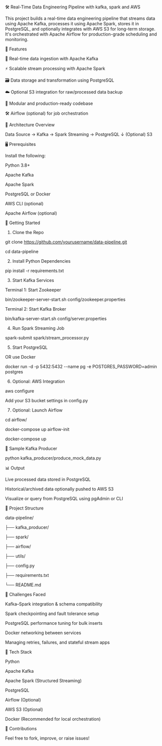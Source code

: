 🛠️ Real-Time Data Engineering Pipeline with kafka, spark and AWS

This project builds a real-time data engineering pipeline that streams data using Apache Kafka, processes it using Apache Spark, stores it in PostgreSQL, and optionally integrates with AWS S3 for long-term storage. It's orchestrated with Apache Airflow for production-grade scheduling and monitoring.

📌 Features

🔄 Real-time data ingestion with Apache Kafka

⚡ Scalable stream processing with Apache Spark

🗃️ Data storage and transformation using PostgreSQL

☁️ Optional S3 integration for raw/processed data backup

🧩 Modular and production-ready codebase

🛠️ Airflow (optional) for job orchestration

🧱 Architecture Overview

Data Source → Kafka → Spark Streaming → PostgreSQL
                            ↓
                         (Optional) S3

🖥️ Prerequisites

Install the following:

Python 3.8+

Apache Kafka

Apache Spark

PostgreSQL or Docker

AWS CLI (optional)

Apache Airflow (optional)

🚀 Getting Started

1. Clone the Repo

git clone https://github.com/yourusername/data-pipeline.git

cd data-pipeline

2. Install Python Dependencies

pip install -r requirements.txt

3. Start Kafka Services

Terminal 1: Start Zookeeper

bin/zookeeper-server-start.sh config/zookeeper.properties

Terminal 2: Start Kafka Broker

bin/kafka-server-start.sh config/server.properties

4. Run Spark Streaming Job

spark-submit spark/stream_processor.py

5. Start PostgreSQL

OR use Docker

docker run -d -p 5432:5432 --name pg -e POSTGRES_PASSWORD=admin postgres

6. Optional: AWS Integration

aws configure

Add your S3 bucket settings in config.py

7. Optional: Launch Airflow

cd airflow/

docker-compose up airflow-init

docker-compose up

🧪 Sample Kafka Producer

python kafka_producer/produce_mock_data.py

📊 Output

Live processed data stored in PostgreSQL

Historical/archived data optionally pushed to AWS S3

Visualize or query from PostgreSQL using pgAdmin or CLI

📂 Project Structure

data-pipeline/

├── kafka_producer/

├── spark/

├── airflow/

├── utils/

├── config.py

├── requirements.txt

└── README.md

🧠 Challenges Faced

Kafka–Spark integration & schema compatibility

Spark checkpointing and fault tolerance setup

PostgreSQL performance tuning for bulk inserts

Docker networking between services

Managing retries, failures, and stateful stream apps

📌 Tech Stack

Python

Apache Kafka

Apache Spark (Structured Streaming)

PostgreSQL

Airflow (Optional)

AWS S3 (Optional)

Docker (Recommended for local orchestration)

🤝 Contributions

Feel free to fork, improve, or raise issues!






